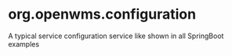 # org.openwms.configuration
A typical service configuration service like shown in all SpringBoot examples
